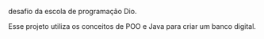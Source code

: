 desafio da escola de programação Dio.

Esse projeto utiliza os conceitos de POO e Java para criar um banco digital. 

